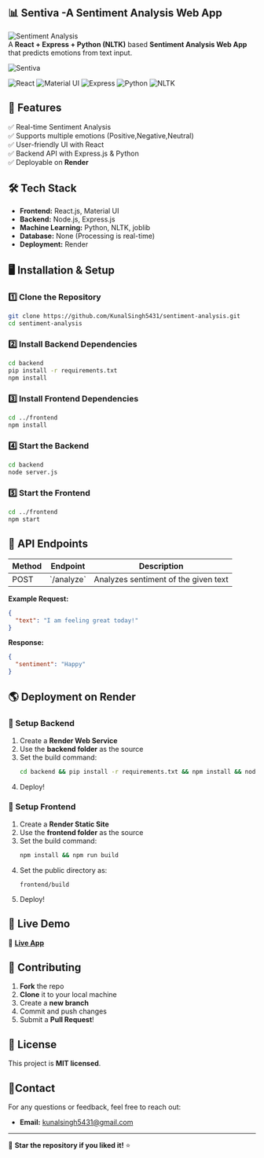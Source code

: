 ## 📊 Sentiva -A Sentiment Analysis Web App

![Sentiment Analysis](https://img.shields.io/badge/Sentiment-Analysis-brightgreen?style=for-the-badge)  
A **React + Express + Python (NLTK)** based **Sentiment Analysis Web App** that predicts emotions from text input.

![Sentiva](https://github.com/user-attachments/assets/93e2f7f1-9d71-4853-bb48-68fe49ca9633)

![React](https://img.shields.io/badge/React-20232A?style=for-the-badge&logo=react&logoColor=61DAFB) 
![Material UI](https://img.shields.io/badge/Material--UI-0081CB?style=for-the-badge&logo=mui&logoColor=white)
![Express](https://img.shields.io/badge/Express.js-000000?style=for-the-badge&logo=express&logoColor=white)
![Python](https://img.shields.io/badge/Python-3776AB?style=for-the-badge&logo=python&logoColor=white) 
![NLTK](https://img.shields.io/badge/NLTK-026f79?style=for-the-badge)


## 🚀 Features
✅ Real-time Sentiment Analysis  
✅ Supports multiple emotions (Positive,Negative,Neutral)  
✅ User-friendly UI with React  
✅ Backend API with Express.js & Python  
✅ Deployable on **Render**  

## 🛠 Tech Stack
- **Frontend:** React.js, Material UI
- **Backend:** Node.js, Express.js
- **Machine Learning:** Python, NLTK, joblib
- **Database:** None (Processing is real-time)
- **Deployment:** Render

## 🖥️ Installation & Setup

### 1️⃣ Clone the Repository
```sh
git clone https://github.com/KunalSingh5431/sentiment-analysis.git
cd sentiment-analysis
```

### 2️⃣ Install Backend Dependencies
```sh
cd backend
pip install -r requirements.txt
npm install
```

### 3️⃣ Install Frontend Dependencies
```sh
cd ../frontend
npm install
```

### 4️⃣ Start the Backend
```sh
cd backend
node server.js
```

### 5️⃣ Start the Frontend
```sh
cd ../frontend
npm start
```

## 📡 API Endpoints
| Method | Endpoint  | Description |
|--------|----------|-------------|
| POST   | \`/analyze\` | Analyzes sentiment of the given text |

**Example Request:**
```json
{
  "text": "I am feeling great today!"
}
```
**Response:**
```json
{
  "sentiment": "Happy"
}
```

## 🌎 Deployment on Render

### 🔹 Setup Backend
1. Create a **Render Web Service**
2. Use the **backend folder** as the source
3. Set the build command:  
   ```sh
   cd backend && pip install -r requirements.txt && npm install && node server.js
   ```
4. Deploy!

### 🔹 Setup Frontend
1. Create a **Render Static Site**
2. Use the **frontend folder** as the source
3. Set the build command:  
   ```sh
   npm install && npm run build
   ```
4. Set the public directory as:  
   ```
   frontend/build
   ```
5. Deploy!

## 🎉 Live Demo
🚀 **[Live App](https://sentiment-analysis-nfi2.onrender.com)**  

## 🤝 Contributing
1. **Fork** the repo
2. **Clone** it to your local machine
3. Create a **new branch**
4. Commit and push changes
5. Submit a **Pull Request**!

## 📜 License
This project is **MIT licensed**.  

## 📍Contact

For any questions or feedback, feel free to reach out:

- **Email:** [kunalsingh5431@gmail.com](mailto:kunalsingh5431@gmail.com)

---

🌟 **Star the repository if you liked it!** ⭐
